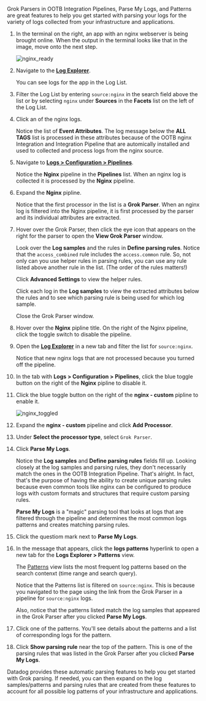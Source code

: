 Grok Parsers in OOTB Integration Pipelines, Parse My Logs, and Patterns are great features to help you get started with parsing your logs for the variety of logs collected from your infrastructure and applications. 

1. In the terminal on the right, an app with an nginx webserver is being brought online. When the output in the terminal looks like that in the image, move onto the next step.

    ![nginx_ready](logsparsing/assets/nginx_ready.gif)

2. Navigate to the <a href="https://app.datadoghq.com/logs" target="_datadog">**Log Explorer**</a>.

    You can see logs for the app in the Log List. 

3. Filter the Log List by entering `source:nginx` in the search field above the list or by selecting `nginx` under **Sources** in the **Facets** list on the left of the Log List.

4. Click an of the nginx logs.

    Notice the list of **Event Attributes**. The log message below the **ALL TAGS** list is processed in these attributes because of the OOTB nginx Integration and Integration Pipeline that are automically installed and used to collected and process logs from the nginx source.

5. Navigate to <a href="https://app.datadoghq.com/logs/pipelines" target="_datadog">**Logs > Configuration > Pipelines**</a>.

    Notice the **Nginx** pipeline in the **Pipelines** list. When an nginx log is collected it is processed by the **Nginx** pipeline.

6. Expand the **Nginx** pipline.

    Notice that the first processor in the list is a **Grok Parser**. When an nginx log is filtered into the Nginx pipeline, it is first processed by the parser and its individual attributes are extracted. 

7. Hover over the Grok Parser, then click the eye icon that appears on the right for the parser to open the **View Grok Parser** window.

    Look over the **Log samples** and the rules in **Define parsing rules**. Notice that the `access_combined` rule includes the `access.common` rule. So, not only can you use helper rules in parsing rules, you can use any rule listed above another rule in the list. (The order of the rules matters!) 

    Click **Advanced Settings** to view the helper rules.

    Click each log in the **Log samples** to view the extracted attributes below the rules and to see which parsing rule is being used for which log sample.

    Close the Grok Parser window.

8. Hover over the **Nginx** pipline title. On the right of the Nginx pipeline, click the toggle switch to disable the pipeline.

9. Open the <a href="https://app.datadoghq.com/logs" target="_blank">**Log Explorer**</a> in a new tab and filter the list for `source:nginx`.

    Notice that new nginx logs that are not processed because you turned off the pipeline.

10. In the tab with **Logs > Configuration > Pipelines**</a>, click the blue toggle button on the right of the **Nginx** pipline to disable it.

11. Click the blue toggle button on the right of the **nginx - custom** pipline to enable it.

    ![nginx_toggled](logsparsing/assets/nginx_toggled.png)

11. Expand the **nginx - custom** pipeline and click **Add Processor**.

12. Under **Select the processor type**, select `Grok Parser`.

13. Click **Parse My Logs**.

    Notice the **Log samples** and **Define parsing rules** fields fill up. Looking closely at the log samples and parsing rules, they don't necessarily match the ones in the OOTB Integration Pipeline. That's alright. In fact, that's the purpose of having the ability to create unique parsing rules because even common tools like nginx can be configured to produce logs with custom formats and structures that require custom parsing rules.
    
    **Parse My Logs** is a "magic" parsing tool that looks at logs that are filtered through the pipeline and determines the most common logs patterns and creates matching parsing rules.

14. Click the questiom mark next to **Parse My Logs**. 

15. In the message that appears, click the **logs patterns** hyperlink to open a new tab for the **Logs Explorer > Patterns** view.

    The <a href="https://docs.datadoghq.com/logs/explorer/patterns/" target="_blank">Patterns</a> view lists the most frequent log patterns based on the search contenxt (time range and search query). 

    Notice that the Patterns list is filtered on `source:nginx`. This is because you navigated to the page using the link from the Grok Parser in a pipeline for `source:nginx` logs.

    Also, notice that the patterns listed match the log samples that appeared in the Grok Parser after you clicked **Parse My Logs**. 

16. Click one of the patterns. You'll see details about the patterns and a list of corresponding logs for the pattern.

17. Click **Show parsing rule** near the top of the pattern. This is one of the parsing rules that was listed in the Grok Parser after you clicked **Parse My Logs**.

Datadog provides these automatic parsing features to help you get started with Grok parsing. If needed, you can then expand on the log samples/patterns and parsing rules that are created from these features to account for all possible log patterns of your infrastructure and applications.

